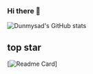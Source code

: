 ### Hi there 👋

<!--
**Dunmysad/Dunmysad** is a ✨ _special_ ✨ repository because its `README.md` (this file) appears on your GitHub profile.

Here are some ideas to get you started:

- 🔭 I’m currently working on ...
- 🌱 I’m currently learning ...
- 👯 I’m looking to collaborate on ...
- 🤔 I’m looking for help with ...
- 💬 Ask me about ...
- 📫 How to reach me: ...
- 😄 Pronouns: ...
- ⚡ Fun fact: ...
-->



![Dunmysad's GitHub stats](https://github-readme-stats.vercel.app/api?username=Dunmysad&show_icons=true&theme=radical)


## top star
[![Readme Card](https://github-readme-stats.vercel.app/api/pin/?username=Dunmysad&repo=Htu_login)]
